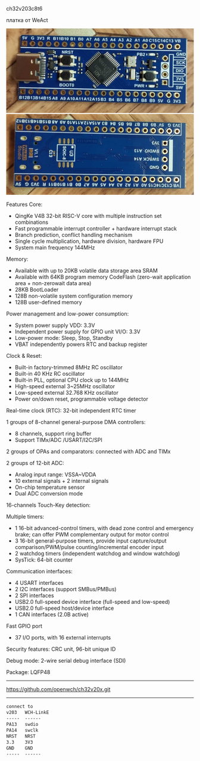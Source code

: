 ch32v203c8t6

платка от WeAct 

![photo](jpg/WeActCH32V203_Front.jpg)
![photo](jpg/WeActCH32V203_Back.jpg)



Features
 Core:
- QingKe V4B 32-bit RISC-V core with multiple instruction set combinations
- Fast programmable interrupt controller + hardware interrupt stack
- Branch prediction, conflict handling mechanism
- Single cycle multiplication, hardware division, hardware FPU
- System main frequency 144MHz

 Memory:
- Available with up to 20KB volatile data storage area SRAM
- Available with 64KB program memory CodeFlash (zero-wait application area + non-zerowait data area)
- 28KB BootLoader
- 128B non-volatile system configuration memory
- 128B user-defined memory

 Power management and low-power consumption:
- System power supply VDD: 
   3.3V
- Independent power supply for GPIO unit VI/O:
   3.3V
- Low-power mode:
   Sleep, Stop, Standby
- VBAT independently powers RTC and backup register

 Clock & Reset:
- Built-in factory-trimmed 8MHz RC oscillator
- Built-in 40 KHz RC oscillator
- Built-in PLL, optional CPU clock up to 144MHz
- High-speed external 3~25MHz oscillator
- Low-speed external 32.768 KHz oscillator
- Power on/down reset, programmable voltage detector

 Real-time clock (RTC):
  32-bit independent RTC timer

 1 groups of 8-channel general-purpose DMA controllers:
- 8 channels, support ring buffer
- Support TIMx/ADC /USART/I2C/SPI

 2 groups of OPAs and comparators:
  connected with ADC and TIMx

 2 groups of 12-bit ADC:
- Analog input range: VSSA~VDDA
- 10 external signals + 2 internal signals
- On-chip temperature sensor
- Dual ADC conversion mode

 16-channels Touch-Key detection:

 Multiple timers:
- 1 16-bit advanced-control timers, with dead zone
  control and emergency brake; can offer PWM
  complementary output for motor control
- 3 16-bit general-purpose timers, provide input
  capture/output comparison/PWM/pulse
  counting/incremental encoder input
- 2 watchdog timers (independent watchdog and window watchdog)
- SysTick: 64-bit counter

 Communication interfaces:
- 4 USART interfaces
- 2 I2C interfaces (support SMBus/PMBus)
- 2 SPI interfaces
- USB2.0 full-speed device interface (full-speed and low-speed)
- USB2.0 full-speed host/device interface
- 1 CAN interfaces (2.0B active)

 Fast GPIO port
- 37 I/O ports, with 16 external interrupts

 Security features: 
  CRC unit, 96-bit unique ID

 Debug mode: 
  2-wire serial debug interface (SDI)

 Package: 
  LQFP48 



-------------------------------------------------
https://github.com/openwch/ch32v20x.git


-------------------------------------------------

~~~
connect to
v203   WCH-LinkE
-----  ------ 
PA13   swdio
PA14   swclk
NRST   NRST
3.3    3V3
GND    GND    
-----  ------ 

~~~


